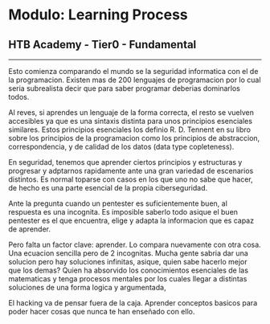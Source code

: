 # Modulo: Learning Process 
## HTB Academy - Tier0 - Fundamental
---

Esto comienza comparando el mundo se la seguridad informatica con el de la programacion. Existen mas de 200 lenguajes de programacion por lo cual seria subrealista decir que para saber programar deberias dominarlos todos.

Al reves, si aprendes un lenguaje de la forma correcta, el resto se vuelven accesibles ya que es una sintaxis distinta para unos principios esenciales similares. Estos principios esenciales los definio R. D. Tennent en su libro sobre los principios de la programacion como los principios de abstraccion, correspondencia, y de calidad de los datos (data type copleteness).

En seguridad, tenemos que aprender ciertos principios y estructuras y progresar y adptarnos rapidamente ante una gran variedad de escenarios distintos. Es normal toparse con casos en los que uno no sabe que hacer, de hecho es una parte esencial de la propia ciberseguridad.

Ante la pregunta cuando un pentester es suficientemente buen, al respuesta es una incognita. Es imposible saberlo todo asique el buen pentester es el que encuentra, elige y adapta la informacion que es capaz de aprender.

Pero falta un factor clave: aprender. Lo compara nuevamente con otra cosa. Una ecuacion sencilla pero de 2 incognitas. Mucha gente sabria dar una solucion pero hay soluciones infinitas, asique, quien sabe hacerlo mejor que los demas? Quien ha absorvido los conocimientos esenciales de las matematicas y tenga procesos mentales por los cuales llegar a distintas soluciones de una forma logica y argumentada,

El hacking va de pensar fuera de la caja. Aprender conceptos basicos para poder hacer cosas que nunca te han enseñado con ello.


